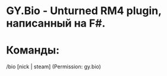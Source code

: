 # GY.Bio - Unturned RM4 plugin, написанный на F#.

# Команды:
/bio [nick | steam] (Permission: gy.bio)
